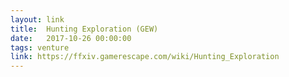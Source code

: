 ```yaml
---
layout: link
title:  Hunting Exploration (GEW)
date:   2017-10-26 00:00:00
tags: venture
link: https://ffxiv.gamerescape.com/wiki/Hunting_Exploration
---
```

